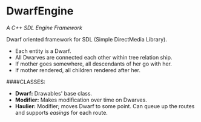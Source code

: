 DwarfEngine
===========

*A C++ SDL Engine Framework*

Dwarf oriented framework for SDL (Simple DirectMedia Library).


- Each entity is a Dwarf. 
- All Dwarves are connected each other within tree relation ship.
- If mother goes somewhere, all descendants of her go with her.
- If mother rendered, all children rendered after her.



####CLASSES:
- **Dwarf:** Drawables' base class.
- **Modifier:** Makes modification over time on Dwarves.
- **Haulier:** Modifier; moves Dwarf to some point. Can queue up the routes and supports *easings* for each route.
